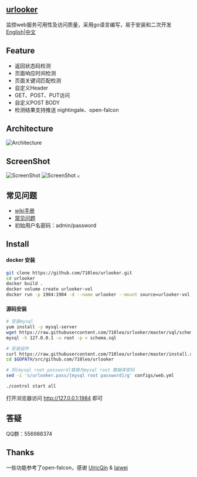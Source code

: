 ## [urlooker](https://github.com/710leo/urlooker)
监控web服务可用性及访问质量，采用go语言编写，易于安装和二次开发    
[English](https://github.com/710leo/urlooker)|[中文](https://github.com/710leo/urlooker/blob/master/readme_zh.md)

## Feature
- 返回状态码检测
- 页面响应时间检测
- 页面关键词匹配检测
- 自定义Header
- GET、POST、PUT访问
- 自定义POST BODY
- 检测结果支持推送 nightingale、open-falcon

## Architecture
![Architecture](img/urlooker_arch.png)

## ScreenShot

![ScreenShot](img/urlooker1.png)
![ScreenShot](img/urlooker2.png)
<img src="img/urlooker_stra.png" style="zoom:45%;" />

## 常见问题
- [wiki手册](https://github.com/710leo/urlooker/wiki)
- [常见问题](https://github.com/710leo/urlooker/wiki/FAQ)
- 初始用户名密码：admin/password

## Install
#### docker 安装

```bash
git clone https://github.com/710leo/urlooker.git
cd urlooker
docker build .
docker volume create urlooker-vol
docker run -p 1984:1984 -d --name urlooker --mount source=urlooker-vol,target=/var/lib/mysql --restart=always [CONTAINER ID]
```

#### 源码安装

```bash
# 安装mysql
yum install -y mysql-server
wget https://raw.githubusercontent.com/710leo/urlooker/master/sql/schema.sql
mysql -h 127.0.0.1 -u root -p < schema.sql

# 安装组件
curl https://raw.githubusercontent.com/710leo/urlooker/master/install.sh|bash
cd $GOPATH/src/github.com/710leo/urlooker

# 将[mysql root password]替换为mysql root 数据库密码
sed -i 's/urlooker.pass/[mysql root password]/g' configs/web.yml

./control start all
```

打开浏览器访问 http://127.0.0.1:1984 即可

## 答疑
QQ群：556988374

## Thanks
一些功能参考了open-falcon，感谢 [UlricQin](http://ulricqin.com) & [laiwei](https://github.com/laiwei)
